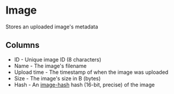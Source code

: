 # Image
Stores an uploaded image's metadata

## Columns
- ID - Unique image ID (8 characters)
- Name - The image's filename
- Upload time - The timestamp of when the image was uploaded
- Size - The image's size in B (bytes)
- Hash - An [image-hash](https://github.com/danm/image-hash) hash (16-bit, precise) of the image